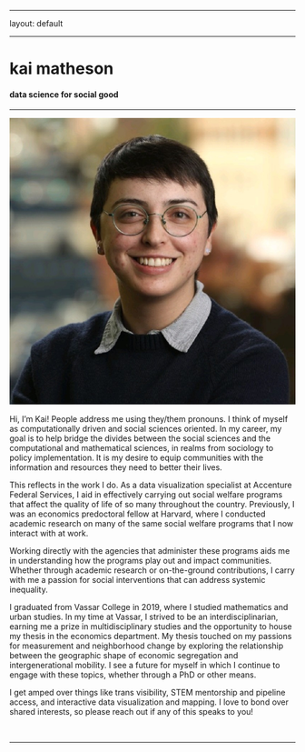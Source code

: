 ﻿---

layout: default

---


<div class="header-bar">

  <h1>kai matheson</h1>

  <h4>data science for social good</h4>

  <hr>

</div>



<img class="col one right" src="/img/prof_pic_new.jpg">




Hi, I’m Kai! People address me using they/them pronouns. I think of myself as computationally driven and social sciences oriented. In my career, my goal is to help bridge the divides between the social sciences and the computational and mathematical sciences, in realms from sociology to policy implementation. It is my desire to equip communities with the information and resources they need to better their lives.

This reflects in the work I do. As a data visualization specialist at Accenture Federal Services, I aid in effectively carrying out social welfare programs that affect the quality of life of so many throughout the country. Previously, I was an economics predoctoral fellow at Harvard, where I conducted academic research on many of the same social welfare programs that I now interact with at work. 

Working directly with the agencies that administer these programs aids me in understanding how the programs play out and impact communities. Whether through academic research or on-the-ground contributions, I carry with me a passion for social interventions that can address systemic inequality. 

I graduated from Vassar College in 2019, where I studied mathematics and urban studies. In my time at Vassar, I strived to be an interdisciplinarian, earning me a prize in multidisciplinary studies and the opportunity to house my thesis in the economics department. My thesis touched on my passions for measurement and neighborhood change by exploring the relationship between the geographic shape of economic segregation and intergenerational mobility. I see a future for myself in which I continue to engage with these topics, whether through a PhD or other means.

I get amped over things like trans visibility, STEM mentorship and pipeline access, and interactive data visualization and mapping. I love to bond over shared interests, so please reach out if any of this speaks to you!







<br/>
<hr/>
<br/>
<span class="contacticon center">
	<a href="mailto:kaihartmatheson@gmail.com"><i class="fa fa-envelope-square"></i></a>
	<a href="https://github.com/kaimath" target="_blank"><i class="fa fa-github-square"></i></a>
	<a href="https://www.linkedin.com/in/kaimatheson" target="_blank"><i class="fa fa-linkedin-square"></i></a>
	<a href="https://twitter.com/mathematikai" target="_blank"><i class="fa fa-twitter-square"></i></a>
</span>

<div class="col three caption">
</div>


